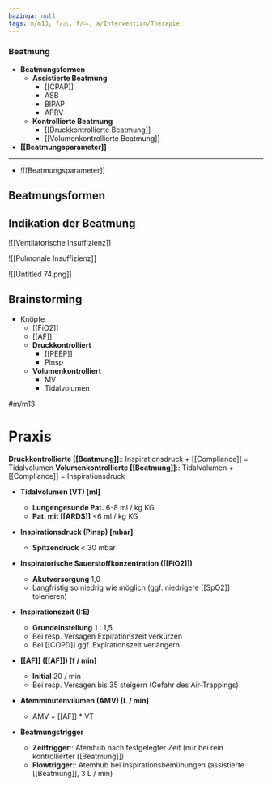 ```yaml
---
bazinga: null
tags: m/m13, f/🫁, f/💤, a/Intervention/Therapie
---
```

### Beatmung
- **Beatmungsformen**
	- **Assistierte Beatmung**
		- [[CPAP]]
		- ASB
		- BIPAP
		- APRV
	- **Kontrollierte Beatmung**
		- [[Druckkontrollierte Beatmung]]
		- [[Volumenkontrollierte Beatmung]]
- **[[Beatmungsparameter]]**


---
- ![[Beatmungsparameter]]
## Beatmungsformen



## Indikation der Beatmung

![[Ventilatorische Insuffizienz]]



![[Pulmonale Insuffizienz]]


![[Untitled 74.png]]

## Brainstorming

- Knöpfe
    - [[FiO2]]
    - [[AF]]
    - **Druckkontrolliert**
        - [[PEEP]]
        - Pinsp
    - **Volumenkontrolliert**
        - MV
        - Tidalvolumen

#m/m13

# Praxis
**Druckkontrollierte [[Beatmung]]**:: Inspirationsdruck + [[Compliance]] = Tidalvolumen
**Volumenkontrollierte [[Beatmung]]**:: Tidalvolumen + [[Compliance]] = Inspirationsdruck

- **Tidalvolumen (VT) [ml]**
    - **Lungengesunde Pat.** 6-8 ml / kg KG
    - **Pat. mit [[ARDS]]** <6 ml / kg KG
- **Inspirationsdruck (Pinsp) [mbar]**
    - **Spitzendruck** < 30 mbar


- **Inspiratorische Sauerstoffkonzentration ([[FiO2]])**
    - **Akutversorgung** 1,0
    - Langfristig so niedrig wie möglich (ggf. niedrigere [[SpO2]] tolerieren)
- **Inspirationszeit (I:E)**
    - **Grundeinstellung** 1 : 1,5
    - Bei resp. Versagen Expirationszeit verkürzen
    - Bei [[COPD]] ggf. Expirationszeit verlängern
- **[[AF]] ([[AF]]) [f / min]**
    - **Initial** 20 / min
    - Bei resp. Versagen bis 35 steigern (Gefahr des Air-Trappings)
- **Atemminutenvilumen (AMV) [L / min]**
    - AMV = [[AF]] * VT
- **Beatmungstrigger**
    - **Zeittrigger**:: Atemhub nach festgelegter Zeit (nur bei rein kontrollierter [[Beatmung]])
    - **Flowtrigger**:: Atemhub bei Inspirationsbemühungen (assistierte [[Beatmung]], 3 L / min)